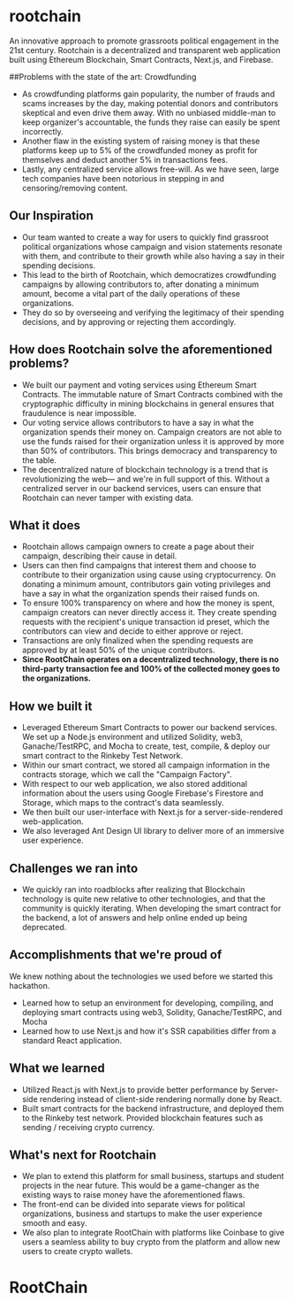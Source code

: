 # rootchain

An innovative approach to promote grassroots political engagement in the 21st century. Rootchain is a decentralized and transparent web application built using
Ethereum Blockchain, Smart Contracts, Next.js, and Firebase.

##Problems with the state of the art: Crowdfunding
- As crowdfunding platforms gain popularity, the number of frauds and scams increases by the day, making potential donors and contributors skeptical and even drive them away. With no unbiased middle-man to keep organizer's accountable, the funds they raise can easily be spent incorrectly.
- Another flaw in the existing system of raising money is that these platforms keep up to 5% of the crowdfunded money as profit for themselves and deduct another 5% in transactions fees.
- Lastly, any centralized service allows free-will. As we have seen, large tech companies have been notorious in stepping in and censoring/removing content.

## Our Inspiration 
- Our team wanted to create a way for users to quickly find grassroot political organizations whose campaign and vision statements resonate with them, and contribute to their growth while also having a say in their spending decisions.
- This lead to the birth of Rootchain, which democratizes crowdfunding campaigns by allowing contributors to, after donating a minimum amount, become a vital part of the daily operations of these organizations.
- They do so by overseeing and verifying the legitimacy of their spending decisions, and by approving or rejecting them accordingly.

## How does Rootchain solve the aforementioned problems?
- We built our payment and voting services using Ethereum Smart Contracts. The immutable nature of Smart Contracts combined with the cryptographic difficulty in mining blockchains in general ensures that fraudulence is near impossible.
- Our voting service allows contributors to have a say in what the organization spends their money on. Campaign creators are not able to use the funds raised for their organization unless it is approved by more than 50% of contributors. This brings democracy and transparency to the table.
- The decentralized nature of blockchain technology is a trend that is revolutionizing the web— and we're in full support of this. Without a centralized server in our backend services, users can ensure that Rootchain can never tamper with existing data.

## What it does
- Rootchain allows campaign owners to create a page about their campaign, describing their cause in detail. 
- Users can then find campaigns that interest them and choose to contribute to their organization using cause using cryptocurrency. On donating a minimum amount, contributors gain voting privileges and have a say in what the organization spends their raised funds on. 
- To ensure 100% transparency on where and how the money is spent, campaign creators can never directly access it. They create spending requests with the recipient's unique transaction id preset, which the contributors can view and decide to either approve or reject. 
- Transactions are only finalized when the spending requests are approved by at least 50% of the unique contributors.
- **Since RootChain operates on a decentralized technology, there is no third-party transaction fee and 100% of the collected money goes to the organizations.**

## How we built it
- Leveraged Ethereum Smart Contracts to power our backend services. We set up a Node.js environment and utilized Solidity, web3, Ganache/TestRPC, and Mocha to create, test, compile, & deploy our smart contract to the Rinkeby Test Network. 
- Within our smart contract, we stored all campaign information in the contracts storage, which we call the "Campaign Factory".
- With respect to our web application, we also stored additional information about the users using Google Firebase's Firestore and Storage, which maps to the contract's data seamlessly.
- We then built our user-interface with Next.js for a server-side-rendered web-application. 
- We also leveraged Ant Design UI library to deliver more of an immersive user experience.

## Challenges we ran into
- We quickly ran into roadblocks after realizing that Blockchain technology is quite new relative to other technologies, and that the community is quickly iterating. When developing the smart contract for the backend, a lot of answers and help online ended up being deprecated. 

## Accomplishments that we're proud of
We knew nothing about the technologies we used before we started this hackathon. 
- Learned how to setup an environment for developing, compiling, and deploying smart contracts using web3, Solidity, Ganache/TestRPC, and Mocha
- Learned how to use Next.js and how it's SSR capabilities differ from a standard React application.

## What we learned
* Utilized React.js with Next.js to provide better performance by Server-side rendering instead of client-side rendering normally done by React.
* Built smart contracts for the backend infrastructure, and deployed them to the Rinkeby test network.
Provided blockchain features such as sending / receiving crypto currency.

## What's next for Rootchain
- We plan to extend this platform for small business, startups and student projects in the near future. This would be a game-changer as the existing ways to raise money have the aforementioned flaws. 
- The front-end can be divided into separate views for political organizations, business and startups to make the user experience smooth and easy.
- We also plan to integrate RootChain with platforms like Coinbase to give users a seamless ability to buy crypto from the platform and allow new users to create crypto wallets. 
# RootChain
